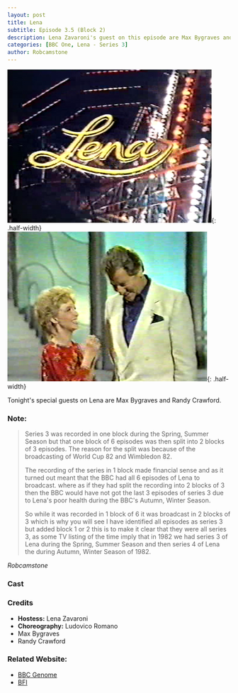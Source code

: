 ```yaml
---
layout: post
title: Lena
subtitle: Episode 3.5 (Block 2)
description: Lena Zavaroni's guest on this episode are Max Bygraves and Randy Crawford.
categories: [BBC One, Lena - Series 3]
author: Robcamstone
---
```


![](/assets/images/Lena/1982-Lena-01.png){: .half-width}
![](/assets/images/Lena/1982-12-07-Lena.png){: .half-width}

Tonight's special guests on Lena are Max Bygraves and Randy Crawford.

### Note:
> Series 3 was recorded in one block during the Spring, Summer Season but that one block of 6 episodes was then split into 2 blocks of 3 episodes. The reason for the split was because of the broadcasting of World Cup 82 and Wimbledon 82.
>
> The recording of the series in 1 block made financial sense and as it turned out meant that the BBC had all 6 episodes of Lena to broadcast. where as if they had split the recording into 2 blocks of 3 then the BBC would have not got the last 3 episodes of series 3 due to Lena's poor health during the BBC's Autumn, Winter Season.
>
> So while it was recorded in 1 block of 6 it was broadcast in 2 blocks of 3 which is why you will see I have identified all episodes as series 3 but added block 1 or 2 this is to make it clear that they were all series 3, as some TV listing of the time imply that in 1982 we had series 3 of Lena during the Spring, Summer Season and then series 4 of Lena the during Autumn, Winter Season of 1982.

<cite>Robcamstone</cite>

### Cast

### Credits
* **Hostess:** Lena Zavaroni
* **Choreography:** Ludovico Romano
* Max Bygraves
* Randy Crawford

### Related Website:
* [BBC Genome](https://genome.ch.bbc.co.uk/f9b4944926394696ac9f872b11dd1967)
* [BFI](http://explore.bfi.org.uk/4ce2b790cfbac)

